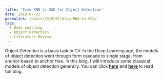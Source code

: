 ```yaml
---
title: 'From RNN to SSD for Object Detection'
date: 2019-07-23
permalink: /posts/2019/07/blog-RNN-to-SSD/
tags:
  - Deep Learning
  - Object Detection
  - Literature Review
---
```


Object Detection is a basis task in CV. In the Deep Learning age, the models of object detection went through form cascade to single stage, from anchor-based to anchor free. In this blog, I will introduce some classical models of object detection generally. You can click [**here**](https://zhuanlan.zhihu.com/p/55050568) and [**here**](https://github.com/PrideLee/Machine-Learning-Notes/tree/master/Machine%20Learning/Objection%20Detection) to read full blog.
